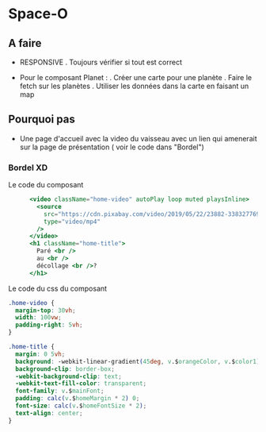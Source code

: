 # Space-O

## A faire

- RESPONSIVE
  . Toujours vérifier si tout est correct

- Pour le composant Planet :
  . Créer une carte pour une planète
  . Faire le fetch sur les planètes
  . Utiliser les données dans la carte en faisant un map

## Pourquoi pas

- Une page d'accueil avec la video du vaisseau avec un lien qui amenerait sur la page de présentation ( voir le code dans "Bordel")

### Bordel XD

Le code du composant

```jsx
      <video className="home-video" autoPlay loop muted playsInline>
        <source
          src="https://cdn.pixabay.com/video/2019/05/22/23882-338327769_large.mp4"
          type="video/mp4"
        />
      </video>
      <h1 className="home-title">
        Paré <br />
        au <br />
        décollage <br />?
      </h1>
```

Le code du css du composant

```css
.home-video {
  margin-top: 30vh;
  width: 100vw;
  padding-right: 5vh;
}

.home-title {
  margin: 0 5vh;
  background: -webkit-linear-gradient(45deg, v.$orangeColor, v.$color1);
  background-clip: border-box;
  -webkit-background-clip: text;
  -webkit-text-fill-color: transparent;
  font-family: v.$mainFont;
  padding: calc(v.$homeMargin * 2) 0;
  font-size: calc(v.$homeFontSize * 2);
  text-align: center;
}
```
